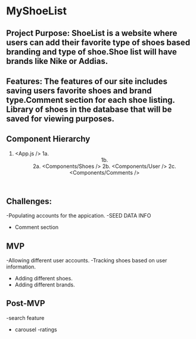 # MyShoeList
## Project Purpose: ShoeList is a website where users can add their favorite type of shoes based branding and type of shoe.Shoe list will have brands like Nike or Addias.

## Features: The features of our site includes saving users favorite shoes and brand type.Comment section for each shoe listing. Library of shoes in the database  that will be saved for viewing purposes. 

## Component Hierarchy

1. <App.js />
1a. <Header>
1b. <Footer>
2a. <Components/Shoes />
2b. <Components/User />
2c. <Components/Comments />
  
  
  ## Challenges: 
-Populating accounts for the appication.
-SEED DATA INFO
- Comment section 

## MVP 
-Allowing different user accounts.
-Tracking shoes based on user information.
- Adding different shoes.
- Adding different brands.

## Post-MVP 
-search feature
- carousel
-ratings 
